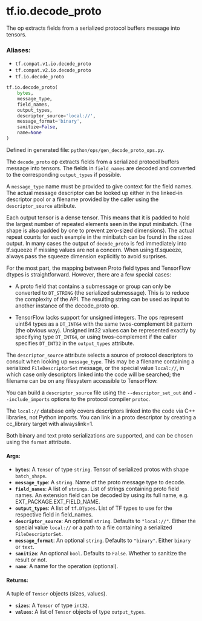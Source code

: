 <div itemscope itemtype="http://developers.google.com/ReferenceObject">
<meta itemprop="name" content="tf.io.decode_proto" />
<meta itemprop="path" content="Stable" />
</div>

# tf.io.decode_proto

The op extracts fields from a serialized protocol buffers message into tensors.

### Aliases:

* `tf.compat.v1.io.decode_proto`
* `tf.compat.v2.io.decode_proto`
* `tf.io.decode_proto`

``` python
tf.io.decode_proto(
    bytes,
    message_type,
    field_names,
    output_types,
    descriptor_source='local://',
    message_format='binary',
    sanitize=False,
    name=None
)
```



Defined in generated file: `python/ops/gen_decode_proto_ops.py`.

<!-- Placeholder for "Used in" -->

The `decode_proto` op extracts fields from a serialized protocol buffers
message into tensors.  The fields in `field_names` are decoded and converted
to the corresponding `output_types` if possible.

A `message_type` name must be provided to give context for the field
names. The actual message descriptor can be looked up either in the
linked-in descriptor pool or a filename provided by the caller using
the `descriptor_source` attribute.

Each output tensor is a dense tensor. This means that it is padded to
hold the largest number of repeated elements seen in the input
minibatch. (The shape is also padded by one to prevent zero-sized
dimensions). The actual repeat counts for each example in the
minibatch can be found in the `sizes` output. In many cases the output
of `decode_proto` is fed immediately into tf.squeeze if missing values
are not a concern. When using tf.squeeze, always pass the squeeze
dimension explicitly to avoid surprises.

For the most part, the mapping between Proto field types and
TensorFlow dtypes is straightforward. However, there are a few
special cases:

- A proto field that contains a submessage or group can only be converted
to `DT_STRING` (the serialized submessage). This is to reduce the
complexity of the API. The resulting string can be used as input
to another instance of the decode_proto op.

- TensorFlow lacks support for unsigned integers. The ops represent uint64
types as a `DT_INT64` with the same twos-complement bit pattern
(the obvious way). Unsigned int32 values can be represented exactly by
specifying type `DT_INT64`, or using twos-complement if the caller
specifies `DT_INT32` in the `output_types` attribute.

The `descriptor_source` attribute selects a source of protocol
descriptors to consult when looking up `message_type`. This may be a
filename containing a serialized `FileDescriptorSet` message,
or the special value `local://`, in which case only descriptors linked
into the code will be searched; the filename can be on any filesystem
accessible to TensorFlow.

You can build a `descriptor_source` file using the `--descriptor_set_out`
and `--include_imports` options to the protocol compiler `protoc`.

The `local://` database only covers descriptors linked into the
code via C++ libraries, not Python imports. You can link in a proto descriptor
by creating a cc_library target with alwayslink=1.

Both binary and text proto serializations are supported, and can be
chosen using the `format` attribute.

#### Args:


* <b>`bytes`</b>: A `Tensor` of type `string`.
  Tensor of serialized protos with shape `batch_shape`.
* <b>`message_type`</b>: A `string`. Name of the proto message type to decode.
* <b>`field_names`</b>: A list of `strings`.
  List of strings containing proto field names. An extension field can be decoded
  by using its full name, e.g. EXT_PACKAGE.EXT_FIELD_NAME.
* <b>`output_types`</b>: A list of `tf.DTypes`.
  List of TF types to use for the respective field in field_names.
* <b>`descriptor_source`</b>: An optional `string`. Defaults to `"local://"`.
  Either the special value `local://` or a path to a file containing
  a serialized `FileDescriptorSet`.
* <b>`message_format`</b>: An optional `string`. Defaults to `"binary"`.
  Either `binary` or `text`.
* <b>`sanitize`</b>: An optional `bool`. Defaults to `False`.
  Whether to sanitize the result or not.
* <b>`name`</b>: A name for the operation (optional).


#### Returns:

A tuple of `Tensor` objects (sizes, values).


* <b>`sizes`</b>: A `Tensor` of type `int32`.
* <b>`values`</b>: A list of `Tensor` objects of type `output_types`.